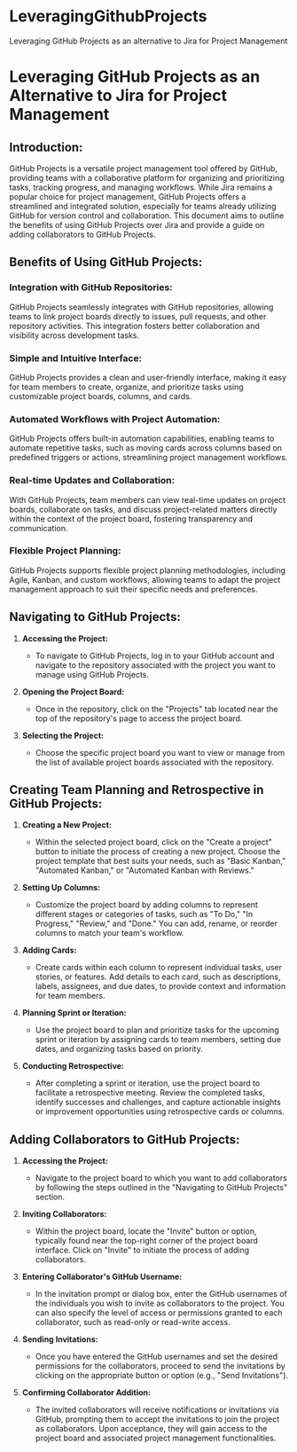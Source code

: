 # LeveragingGithubProjects
Leveraging GitHub Projects as an alternative to Jira for Project Management 
# Leveraging GitHub Projects as an Alternative to Jira for Project Management

## Introduction:
GitHub Projects is a versatile project management tool offered by GitHub, providing teams with a collaborative platform for organizing and prioritizing tasks, tracking progress, and managing workflows. While Jira remains a popular choice for project management, GitHub Projects offers a streamlined and integrated solution, especially for teams already utilizing GitHub for version control and collaboration. This document aims to outline the benefits of using GitHub Projects over Jira and provide a guide on adding collaborators to GitHub Projects.

## Benefits of Using GitHub Projects:

### Integration with GitHub Repositories:
GitHub Projects seamlessly integrates with GitHub repositories, allowing teams to link project boards directly to issues, pull requests, and other repository activities. This integration fosters better collaboration and visibility across development tasks.

### Simple and Intuitive Interface:
GitHub Projects provides a clean and user-friendly interface, making it easy for team members to create, organize, and prioritize tasks using customizable project boards, columns, and cards.

### Automated Workflows with Project Automation:
GitHub Projects offers built-in automation capabilities, enabling teams to automate repetitive tasks, such as moving cards across columns based on predefined triggers or actions, streamlining project management workflows.

### Real-time Updates and Collaboration:
With GitHub Projects, team members can view real-time updates on project boards, collaborate on tasks, and discuss project-related matters directly within the context of the project board, fostering transparency and communication.

### Flexible Project Planning:
GitHub Projects supports flexible project planning methodologies, including Agile, Kanban, and custom workflows, allowing teams to adapt the project management approach to suit their specific needs and preferences.

## Navigating to GitHub Projects:

1. **Accessing the Project:** 
   - To navigate to GitHub Projects, log in to your GitHub account and navigate to the repository associated with the project you want to manage using GitHub Projects.

2. **Opening the Project Board:** 
   - Once in the repository, click on the "Projects" tab located near the top of the repository's page to access the project board.

3. **Selecting the Project:** 
   - Choose the specific project board you want to view or manage from the list of available project boards associated with the repository.

## Creating Team Planning and Retrospective in GitHub Projects:

1. **Creating a New Project:** 
   - Within the selected project board, click on the "Create a project" button to initiate the process of creating a new project. Choose the project template that best suits your needs, such as "Basic Kanban," "Automated Kanban," or "Automated Kanban with Reviews."

2. **Setting Up Columns:** 
   - Customize the project board by adding columns to represent different stages or categories of tasks, such as "To Do," "In Progress," "Review," and "Done." You can add, rename, or reorder columns to match your team's workflow.

3. **Adding Cards:** 
   - Create cards within each column to represent individual tasks, user stories, or features. Add details to each card, such as descriptions, labels, assignees, and due dates, to provide context and information for team members.

4. **Planning Sprint or Iteration:** 
   - Use the project board to plan and prioritize tasks for the upcoming sprint or iteration by assigning cards to team members, setting due dates, and organizing tasks based on priority.

5. **Conducting Retrospective:** 
   - After completing a sprint or iteration, use the project board to facilitate a retrospective meeting. Review the completed tasks, identify successes and challenges, and capture actionable insights or improvement opportunities using retrospective cards or columns.

## Adding Collaborators to GitHub Projects:

1. **Accessing the Project:** 
   - Navigate to the project board to which you want to add collaborators by following the steps outlined in the "Navigating to GitHub Projects" section.

2. **Inviting Collaborators:** 
   - Within the project board, locate the "Invite" button or option, typically found near the top-right corner of the project board interface. Click on "Invite" to initiate the process of adding collaborators.

3. **Entering Collaborator's GitHub Username:** 
   - In the invitation prompt or dialog box, enter the GitHub usernames of the individuals you wish to invite as collaborators to the project. You can also specify the level of access or permissions granted to each collaborator, such as read-only or read-write access.

4. **Sending Invitations:** 
   - Once you have entered the GitHub usernames and set the desired permissions for the collaborators, proceed to send the invitations by clicking on the appropriate button or option (e.g., "Send Invitations").

5. **Confirming Collaborator Addition:** 
   - The invited collaborators will receive notifications or invitations via GitHub, prompting them to accept the invitations to join the project as collaborators. Upon acceptance, they will gain access to the project board and associated project management functionalities.
